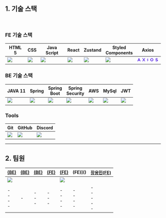 ## 1. 기술 스택 

<br/>

### FE 기술 스택
| HTML 5| CSS | Java Script | React | Zustand | Styled<br/>Components | Axios |
|-------------------------------------------------------------------------------------------------------------------------------------------------------------------------|--------------------------------------------|-----------------------------------------------|-----------------------------------------------|-----------------------------------------------|-----------------------------------------------|-----------------------------------------------|
|<img src="https://img.icons8.com/?size=512&id=20909&format=png" width=75px ></img>|<img src="https://img.icons8.com/?size=512&id=21278&format=png" width=75px ></img> |<img src="https://img.icons8.com/?size=512&id=108784&format=png" width=75px ></img> |<img src="https://img.icons8.com/?size=512&id=123603&format=png" width=75px ></img> |<img src="https://raw.githubusercontent.com/pmndrs/zustand/main/examples/demo/public/logo512.png" width=75px ></img> |<img src="https://img.icons8.com/?size=512&id=ttxR7mXaDvqS&format=png" width=75px ></img>|<img src="https://github.com/axios/axios/blob/v1.x/test/unit/adapters/axios.png?raw=true" width=75px ></img>|

### BE 기술 스택
| JAVA 11 | Spring | Spring<br/>Boot | Spring<br/>Security | AWS | MySql | JWT |
|-------------------------------------------------------------------------------------------------------------------------------------------------------------------------|--------------------------------------------|-----------------------------------------------|-----------------------------------------------|-----------------------------------------------|-----------------------------------------------|-----------------------------------------------|
|<img src="https://img.icons8.com/?size=512&id=13679&format=png" width=75px ></img>|<img src="https://img.icons8.com/?size=512&id=90519&format=png" width=75px ></img> |<img src="https://img.icons8.com/?size=512&id=90519&format=png" width=75px ></img>|<img src="https://img.icons8.com/?size=512&id=16231&format=png" width=75px ></img>|<img src="https://img.icons8.com/?size=512&id=33039&format=png" width=75px ></img>|<img src="https://img.icons8.com/?size=512&id=UFXRpPFebwa2&format=png" width=75px ></img>|<img src="https://img.icons8.com/?size=512&id=15451&format=png" width=75px ></img>

### Tools
| Git | GitHub | Discord |
|-------------------------------------------------------------------------------------------------------------------------------------------------------------------------|--------------------------------------------|-----------------------------------------------|
|<img src="https://img.icons8.com/?size=512&id=xBKl2pdJg5kk&format=png" width=75px ></img> |<img src="https://img.icons8.com/?size=512&id=12599&format=png" width=75px ></img>| <img src="https://img.icons8.com/?size=512&id=iSpYyK95XXZn&format=png" width=75px ></img>|

---

## 2. 팀원

| [(BE)]()                                                                                                                                 | [(BE)]() | [(BE)]() | [(FE)]() | [(FE)]()                                                                                             |(FE)]() | [장용민(FE)](https://github.com/poiuy4004) |
|-------------------------------------------------------------------------------------------------------------------------------------------------------------------------|--------------------------------------------|-----------------------------------------------|-----------------------------------------------|--------------------------------------------------------------------------------------------------------------------------------------------|----------------|------------------------------------------|
|<img src="width=525&height=525" width=150px ></img>|<img src="" width=150px ></img>| <img src="" width=150px ></img>|<img src="" width=150px ></img>|<img src="width=525&height=525" width=150 ></img>|<img src="" width=150px ></img>|<img src="" width=150px ></img>|
|- <br/>- <br/>- <br/>- |-|-<br/>-<br/>-|-  <br/>- <br/>-  |-<br/>- <br/>- <br/>-|-  <br/>-<br/>- <br/>-|-  <br/>-<br/>- <br/>-<br/>-|


<br/>
